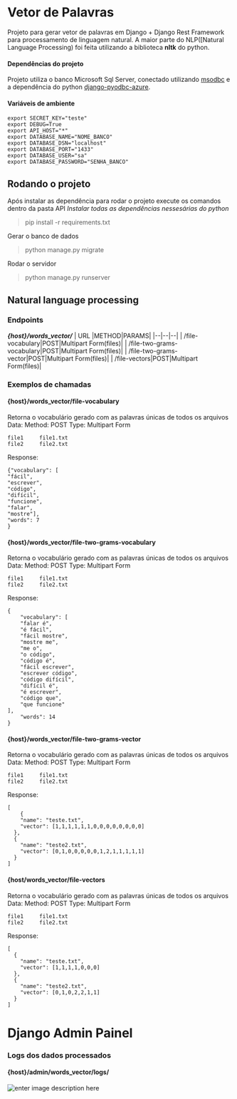# Vetor de Palavras
Projeto para gerar vetor de palavras em Django + Django Rest Framework para processamento de linguagem natural.  A maior parte do NLP([Natural Language Processing) foi feita utilizando a biblioteca **nltk** do python.

#### Dependências do projeto
Projeto utiliza o banco Microsoft Sql Server, conectado utilizando [msodbc](https://docs.microsoft.com/en-us/sql/connect/odbc/microsoft-odbc-driver-for-sql-server?view=sql-server-ver15) e a dependência do python [django-pyodbc-azure](https://pypi.org/project/django-pyodbc-azure/).

#### Variáveis de ambiente
    export SECRET_KEY="teste"
    export DEBUG=True
    export API_HOST="*"
    export DATABASE_NAME="NOME_BANCO"
    export DATABASE_DSN="localhost"
    export DATABASE_PORT="1433"
    export DATABASE_USER="sa"
    export DATABASE_PASSWORD="SENHA_BANCO"

## Rodando o projeto
Após instalar as dependência para rodar o projeto execute os comandos dentro da pasta API
*Instalar todas as dependências nessesárias do python*
> pip install -r requirements.txt

Gerar o banco de dados
> python manage.py migrate

Rodar o servidor
> python manage.py runserver

## Natural language processing

### Endpoints
***{host}/words_vector/***
| URL |METHOD|PARAMS|
|--|--|--|
| /file-vocabulary|POST|Multipart Form(files)|
| /file-two-grams-vocabulary|POST|Multipart Form(files)|
| /file-two-grams-vector|POST|Multipart Form(files)|
| /file-vectors|POST|Multipart Form(files)|


### Exemplos de chamadas
#### {host}/words_vector/file-vocabulary
Retorna o vocabulário gerado com as palavras únicas de todos os arquivos
Data:
Method: POST
Type: Multipart Form

    file1     file1.txt
    file2     file2.txt

Response:

    {"vocabulary": [
    "fácil",
    "escrever",
    "código",
    "difícil",
    "funcione",
    "falar",
    "mostre"],
    "words": 7
    }



#### {host}/words_vector/file-two-grams-vocabulary
Retorna o vocabulário gerado com as palavras únicas de todos os arquivos
Data:
Method: POST
Type: Multipart Form

    file1     file1.txt
    file2     file2.txt

Response:

    {
	    "vocabulary": [
	    "falar é",
	    "é fácil",
	    "fácil mostre",
	    "mostre me",
	    "me o",
	    "o código",
	    "código é",
	    "fácil escrever",
	    "escrever código",
	    "código difícil",
	    "difícil é",
	    "é escrever",
	    "código que",
	    "que funcione"
    ],
	    "words": 14
    }


#### {host}/words_vector/file-two-grams-vector
Retorna o vocabulário gerado com as palavras únicas de todos os arquivos
Data:
Method: POST
Type: Multipart Form

    file1     file1.txt
    file2     file2.txt

Response:

    [
	    {
	    "name": "teste.txt",
	    "vector": [1,1,1,1,1,1,0,0,0,0,0,0,0,0]
	  },
	  {
	    "name": "teste2.txt",
	    "vector": [0,1,0,0,0,0,0,1,2,1,1,1,1,1]
	  }
	]

#### {host/words_vector/file-vectors
Retorna o vocabulário gerado com as palavras únicas de todos os arquivos
Data:
Method: POST
Type: Multipart Form

    file1     file1.txt
    file2     file2.txt

Response:

    [
	  {
	    "name": "teste.txt",
	    "vector": [1,1,1,1,0,0,0]
	  },
	  {
	    "name": "teste2.txt",
	    "vector": [0,1,0,2,2,1,1]
	  }
	]


# Django Admin Painel
### Logs dos dados processados
#### {host}/admin/words_vector/logs/
![enter image description here](https://i.ibb.co/8gHmf0x/image.png)
